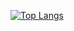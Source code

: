[![Top Langs](https://github-readme-stats.vercel.app/api/top-langs/?username=asynchroza&theme=radical&&)](https://github.com/anuraghazra/github-readme-stats)

<!---![Anurag's GitHub stats](https://github-readme-stats.vercel.app/api?username=asynchroza&show_icons=true&theme=radical&&layout=compact&hide=css,html)--->

